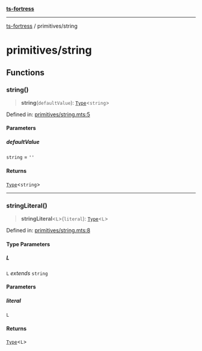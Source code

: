 [**ts-fortress**](../README.md)

---

[ts-fortress](../README.md) / primitives/string

# primitives/string

## Functions

### string()

> **string**(`defaultValue`): [`Type`](../type.md#type)\<`string`\>

Defined in: [primitives/string.mts:5](https://github.com/noshiro-pf/ts-fortress/blob/main/src/primitives/string.mts#L5)

#### Parameters

##### defaultValue

`string` = `''`

#### Returns

[`Type`](../type.md#type)\<`string`\>

---

### stringLiteral()

> **stringLiteral**\<`L`\>(`literal`): [`Type`](../type.md#type)\<`L`\>

Defined in: [primitives/string.mts:8](https://github.com/noshiro-pf/ts-fortress/blob/main/src/primitives/string.mts#L8)

#### Type Parameters

##### L

`L` _extends_ `string`

#### Parameters

##### literal

`L`

#### Returns

[`Type`](../type.md#type)\<`L`\>
